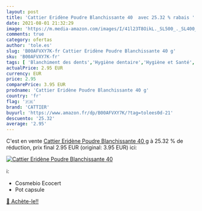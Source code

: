 ```yaml
---
layout: post
title: 'Cattier Eridène Poudre Blanchissante 40  avec 25.32 % rabais '
date: 2021-08-01 21:32:29
image: 'https://m.media-amazon.com/images/I/41l23T8OikL._SL500_._SL400_.jpg'
comments: true
category: ofertas
author: 'tole.es'
slug: 'B00AFVXY7K-fr Cattier Eridène Poudre Blanchissante 40 g'
sku: 'B00AFVXY7K-fr'
tags: [ 'Blanchiment des dents','Hygiène dentaire','Hygiène et Santé','Kits de blanchiment des dents','cattier', ]
actualPrice: 2.95 EUR
currency: EUR
price: 2.95
comparePrice: 3.95 EUR
prodname: 'Cattier Eridène Poudre Blanchissante 40 g'
country: 'fr'
flag: '🇫🇷'
brand: 'CATTIER'
buyurl: 'https://www.amazon.fr/dp/B00AFVXY7K/?tag=tolees0d-21'
descuento: '25.32'
average: '2.95'
---
```


C'est en vente [Cattier Eridène Poudre Blanchissante 40 g](https://www.amazon.fr/dp/B00AFVXY7K/?tag=tolees0d-21)  à  25.32 % de réduction, prix final  2.95 EUR (original: 3.95 EUR) ici:

[![Cattier Eridène Poudre Blanchissante 40 ](https://m.media-amazon.com/images/I/41l23T8OikL._SL500_._SL400_.jpg)](https://www.amazon.fr/dp/B00AFVXY7K/?tag=tolees0d-21)

ℹ️:

- Cosmebio Ecocert
- Pot capsule

[🛒 Achète-le!!](https://www.amazon.fr/dp/B00AFVXY7K/?tag=tolees0d-21)
